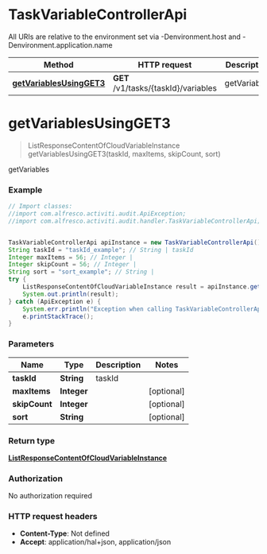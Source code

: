 # TaskVariableControllerApi

All URIs are relative to the environment set via -Denvironment.host and -Denvironment.application.name

Method | HTTP request | Description
------------- | ------------- | -------------
[**getVariablesUsingGET3**](TaskVariableControllerApi.md#getVariablesUsingGET3) | **GET** /v1/tasks/{taskId}/variables | getVariables


<a name="getVariablesUsingGET3"></a>
# **getVariablesUsingGET3**
> ListResponseContentOfCloudVariableInstance getVariablesUsingGET3(taskId, maxItems, skipCount, sort)

getVariables

### Example
```java
// Import classes:
//import com.alfresco.activiti.audit.ApiException;
//import com.alfresco.activiti.audit.handler.TaskVariableControllerApi;


TaskVariableControllerApi apiInstance = new TaskVariableControllerApi();
String taskId = "taskId_example"; // String | taskId
Integer maxItems = 56; // Integer | 
Integer skipCount = 56; // Integer | 
String sort = "sort_example"; // String | 
try {
    ListResponseContentOfCloudVariableInstance result = apiInstance.getVariablesUsingGET3(taskId, maxItems, skipCount, sort);
    System.out.println(result);
} catch (ApiException e) {
    System.err.println("Exception when calling TaskVariableControllerApi#getVariablesUsingGET3");
    e.printStackTrace();
}
```

### Parameters

Name | Type | Description  | Notes
------------- | ------------- | ------------- | -------------
 **taskId** | **String**| taskId |
 **maxItems** | **Integer**|  | [optional]
 **skipCount** | **Integer**|  | [optional]
 **sort** | **String**|  | [optional]

### Return type

[**ListResponseContentOfCloudVariableInstance**](ListResponseContentOfCloudVariableInstance.md)

### Authorization

No authorization required

### HTTP request headers

 - **Content-Type**: Not defined
 - **Accept**: application/hal+json, application/json

